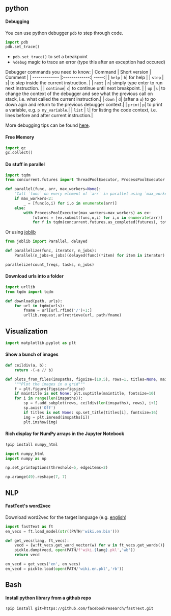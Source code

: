 ## python
#### Debugging
You can use python debugger `pdb` to step through code.
```python
import pdb
pdb.set_trace()
```
- `pdb.set_trace()` to set a breakpoint
- `%debug` magic to trace an error (type this after an exception had occured)

Debugger commands you need to know:
| Command        | Short version           | Comment  |
| ------------- |:-------------:| -----:|
| `help` | `h`| for help |
| `step` | `s`| to step inside the current instruction. |
| `next` | `n`| simply type enter to run next instruction. |
| `continue`| `c`| to continue until next breakpoint. |
| `up`   | `u`| to change the context of the debugger and see what the previous call on stack, i.e. what called the current instruction.|
| `down` | `d`| (after a `u`) to go down agin and return to the previous debugger context.|
| `print`| `p`| to print a variable, e.g. `p my_variable`.|
| `list` | `l`| for listing the code context, i.e. lines before and after current instruction.|

More debugging tips can be found [here](https://www.digitalocean.com/community/tutorials/how-to-use-the-python-debugger).

#### Free Memory
```python
import gc
gc.collect()
```

#### Do stuff in parallel
```python
import tqdm
from concurrent.futures import ThreadPoolExecutor, ProcessPoolExecutor

def parallel(func, arr, max_workers=None):
    "Call `func` on every element of `arr` in parallel using `max_workers`."
    if max_workers<2:
        _ = [func(o,i) for i,o in enumerate(arr)]
    else:
        with ProcessPoolExecutor(max_workers=max_workers) as ex:
            futures = [ex.submit(func,o,i) for i,o in enumerate(arr)]
            for f in tqdm(concurrent.futures.as_completed(futures), total=len(arr)): pass
```
Or using [joblib](https://joblib.readthedocs.io)
```python
from joblib import Parallel, delayed

def parallelize(func, iterator, n_jobs):
    Parallel(n_jobs=n_jobs)(delayed(func)(*item) for item in iterator)

parallelize(count_freqs, tasks, n_jobs)
```
#### Download urls into a folder
```python
import urllib
from tqdm import tqdm

def download(path, urls):
    for url in tqdm(urls):
        fname = url[url.rfind('/')+1:]
        urllib.request.urlretrieve(url, path/fname)
```

## Visualization
```python
import matplotlib.pyplot as plt
```
#### Show a bunch of images
```python
def ceildiv(a, b):
    return -(-a // b)

def plots_from_files(imspaths, figsize=(10,5), rows=1, titles=None, maintitle=None):
    """Plot the images in a grid"""
    f = plt.figure(figsize=figsize)
    if maintitle is not None: plt.suptitle(maintitle, fontsize=10)
    for i in range(len(imspaths)):
        sp = f.add_subplot(rows, ceildiv(len(imspaths), rows), i+1)
        sp.axis('Off')
        if titles is not None: sp.set_title(titles[i], fontsize=16)
        img = plt.imread(imspaths[i])
        plt.imshow(img)
```

#### Rich display for NumPy arrays in the Jupyter Notebook
```bash
!pip install numpy_html
```
```python
import numpy_html
import numpy as np

np.set_printoptions(threshold=5, edgeitems=2)

np.arange(49).reshape(7, 7)
```

## NLP
#### FastText's word2vec
Download word2vec for the target language (e.g. [english](https://dl.fbaipublicfiles.com/fasttext/vectors-wiki/wiki.en.zip
))
```python
import fastText as ft
en_vecs = ft.load_model(str((PATH/'wiki.en.bin')))

def get_vecs(lang, ft_vecs):
    vecd = {w:ft_vecs.get_word_vector(w) for w in ft_vecs.get_words()}
    pickle.dump(vecd, open(PATH/f'wiki.{lang}.pkl','wb'))
    return vecd

en_vecd = get_vecs('en', en_vecs)
en_vecd = pickle.load(open(PATH/'wiki.en.pkl','rb'))
```

## Bash
#### Install python library from a github repo
```bash
!pip install git+https://github.com/facebookresearch/fastText.git
```
